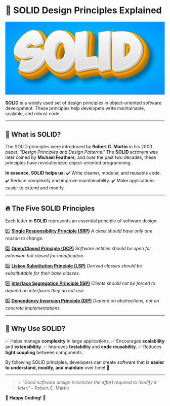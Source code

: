 # 🌟 SOLID Design Principles Explained

![SOLID Principles](images/solid.png)

**SOLID** is a widely used set of design principles in object-oriented software development. These principles help developers write maintainable, scalable, and robust code.

---

## 📌 What is SOLID?
The SOLID principles were introduced by **Robert C. Martin** in his 2000 paper, _"Design Principles and Design Patterns."_ The **SOLID** acronym was later coined by **Michael Feathers**, and over the past two decades, these principles have revolutionized object-oriented programming.

**In essence, SOLID helps us:**
✔️ Write cleaner, modular, and reusable code.
✔️ Reduce complexity and improve maintainability.
✔️ Make applications easier to extend and modify.

---

## 🔥 The Five SOLID Principles
Each letter in **SOLID** represents an essential principle of software design:

1️⃣ **[Single Responsibility Principle (SRP)](/Single%20Responsibility%20Principle/srp.md)**
   _A class should have only one reason to change._

2️⃣ **[Open/Closed Principle (OCP)](/Open%20Closed%20Design%20Principle/readme.md)**
   _Software entities should be open for extension but closed for modification._

3️⃣ **[Liskov Substitution Principle (LSP)](/Liskov%20Substitue%20Principle/readme.md)**
   _Derived classes should be substitutable for their base classes._

4️⃣ **[Interface Segregation Principle (ISP)](/Interface%20Segregation%20Principle/readme.md)**
   _Clients should not be forced to depend on interfaces they do not use._

5️⃣ **[Dependency Inversion Principle (DIP)](/Dependency%20Inversion%20Principle/readme.md)**
   _Depend on abstractions, not on concrete implementations._

---

## 🚀 Why Use SOLID?
✅ Helps manage **complexity** in large applications.
✅ Encourages **scalability** and **extensibility**.
✅ Improves **testability** and **code reusability**.
✅ Reduces **tight coupling** between components.

By following SOLID principles, developers can create software that is **easier to understand, modify, and maintain** over time! 🎯

---

> 💡 _"Good software design minimizes the effort required to modify it later."_ – Robert C. Martin

🌟 **Happy Coding!** 🚀